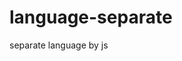 # language-separate
separate language by js
<script>
              var type = navigator.appName
							var lang;
							if (type=="Netscape")
								lang = navigator.language
							else
								lang = navigator.userLanguage
							

							var lang = lang.substr(0,2)
							

							if (lang == "country code")
								window.location.replace('')

							else
								window.location.replace('')
</script>
